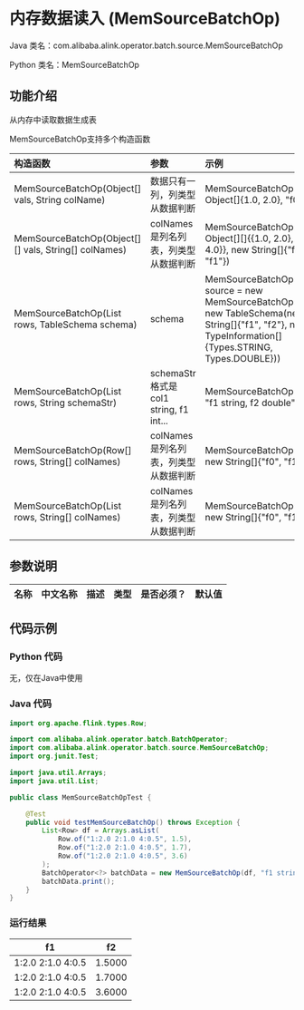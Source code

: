 # 内存数据读入 (MemSourceBatchOp)
Java 类名：com.alibaba.alink.operator.batch.source.MemSourceBatchOp

Python 类名：MemSourceBatchOp


## 功能介绍
从内存中读取数据生成表

MemSourceBatchOp支持多个构造函数

|构造函数|参数| 示例 |
|:------|:----|:----|
|MemSourceBatchOp(Object[] vals, String colName)|数据只有一列，列类型从数据判断| MemSourceBatchOp(new Object[]{1.0, 2.0}, "f0")
|MemSourceBatchOp(Object[][] vals, String[] colNames)|colNames是列名列表，列类型从数据判断|MemSourceBatchOp(new Object[][]{{1.0, 2.0}, {3.0, 4.0}}, new String[]{"f0", "f1"})
|MemSourceBatchOp(List <Row> rows, TableSchema schema)|schema|MemSourceBatchOp source = new MemSourceBatchOp(df, new TableSchema(new String[]{"f1", "f2"}, new TypeInformation[]{Types.STRING, Types.DOUBLE}))
|MemSourceBatchOp(List <Row> rows, String schemaStr)|schemaStr格式是col1 string, f1 int...|MemSourceBatchOp(df, "f1 string, f2  double")
|MemSourceBatchOp(Row[] rows, String[] colNames)|colNames是列名列表，列类型从数据判断|MemSourceBatchOp(rows, new String[]{"f0", "f1"})
|MemSourceBatchOp(List <Row> rows, String[] colNames)|colNames是列名列表，列类型从数据判断|MemSourceBatchOp(rows, new String[]{"f0", "f1"})

## 参数说明

| 名称 | 中文名称 | 描述 | 类型 | 是否必须？ | 默认值 |
| --- | --- | --- | --- | --- | --- |




## 代码示例

### Python 代码
无，仅在Java中使用

### Java 代码
```java
import org.apache.flink.types.Row;

import com.alibaba.alink.operator.batch.BatchOperator;
import com.alibaba.alink.operator.batch.source.MemSourceBatchOp;
import org.junit.Test;

import java.util.Arrays;
import java.util.List;

public class MemSourceBatchOpTest {

	@Test
	public void testMemSourceBatchOp() throws Exception {
		List<Row> df = Arrays.asList(
			Row.of("1:2.0 2:1.0 4:0.5", 1.5),
			Row.of("1:2.0 2:1.0 4:0.5", 1.7),
			Row.of("1:2.0 2:1.0 4:0.5", 3.6)
		);
		BatchOperator<?> batchData = new MemSourceBatchOp(df, "f1 string, f2  double");
		batchData.print();
	}
}

```

### 运行结果

f1|f2
---|---
1:2.0 2:1.0 4:0.5|1.5000
1:2.0 2:1.0 4:0.5|1.7000
1:2.0 2:1.0 4:0.5|3.6000



